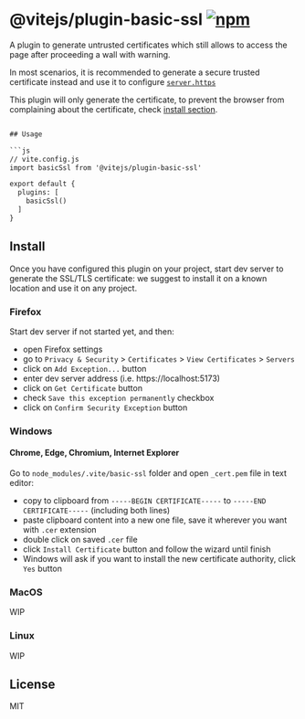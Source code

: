 # @vitejs/plugin-basic-ssl [![npm](https://img.shields.io/npm/v/@vitejs/plugin-basic-ssl.svg)](https://npmjs.com/package/@vitejs/plugin-basic-ssl)

A plugin to generate untrusted certificates which still allows to access the page after proceeding a wall with warning.

In most scenarios, it is recommended to generate a secure trusted certificate instead and use it to configure [`server.https`](https://vitejs.dev/config/server-options.html#server-https)

This plugin will only generate the certificate, to prevent the browser from complaining about the certificate, check [install section](##install).

```html

## Usage

```js
// vite.config.js
import basicSsl from '@vitejs/plugin-basic-ssl'

export default {
  plugins: [
    basicSsl()
  ]
}
```

## Install

Once you have configured this plugin on your project, start dev server to generate the SSL/TLS certificate: we suggest to install it on a known location and use it on any project.

### Firefox

Start dev server if not started yet, and then:
- open Firefox settings
- go to `Privacy & Security` > `Certificates` > `View Certificates` > `Servers`
- click on `Add Exception...` button
- enter dev server address (i.e. https://localhost:5173)
- click on `Get Certificate` button
- check `Save this exception permanently` checkbox
- click on `Confirm Security Exception` button

### Windows

#### Chrome, Edge, Chromium, Internet Explorer

Go to `node_modules/.vite/basic-ssl` folder and open `_cert.pem` file in text editor: 
- copy to clipboard from `-----BEGIN CERTIFICATE-----` to `-----END CERTIFICATE-----` (including both lines)
- paste clipboard content into a new one file, save it wherever you want with `.cer` extension
- double click on saved `.cer` file
- click `Install Certificate` button and follow the wizard until finish
- Windows will ask if you want to install the new certificate authority, click `Yes` button

### MacOS

WIP

### Linux

WIP

## License

MIT
